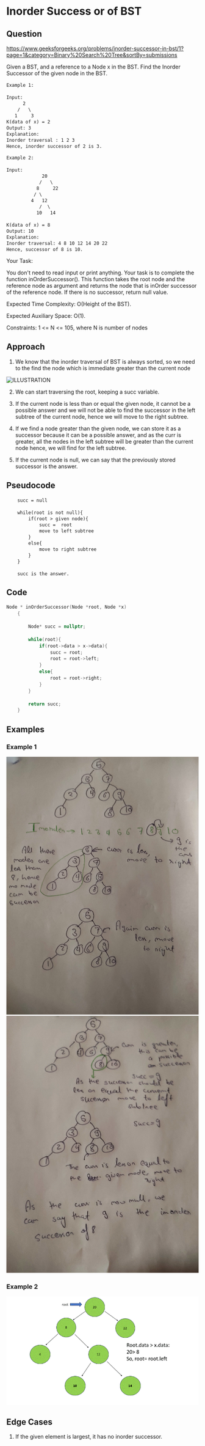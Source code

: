 # Inorder Success or of BST

## Question
https://www.geeksforgeeks.org/problems/inorder-successor-in-bst/1?page=1&category=Binary%20Search%20Tree&sortBy=submissions

Given a BST, and a reference to a Node x in the BST. Find the Inorder Successor of the given node in the BST.
 
```
Example 1:

Input:
      2
    /   \
   1     3
K(data of x) = 2
Output: 3 
Explanation: 
Inorder traversal : 1 2 3 
Hence, inorder successor of 2 is 3.
```

```
Example 2:

Input:
             20
            /   \
           8     22
          / \
         4   12
            /  \
           10   14

K(data of x) = 8
Output: 10
Explanation:
Inorder traversal: 4 8 10 12 14 20 22
Hence, successor of 8 is 10.
 ```

Your Task:

You don't need to read input or print anything. Your task is to complete the function inOrderSuccessor(). This function takes the root node and the reference node as argument and returns the node that is inOrder successor of the reference node. If there is no successor, return null value.


Expected Time Complexity: O(Height of the BST).

Expected Auxiliary Space: O(1).


Constraints:
1 <= N <= 105, where N is number of nodes

## Approach
1. We know that the inorder traversal of BST is always sorted, so we need to the find the node which is immediate greater than the current node

![ILLUSTRATION](https://scaler.com/topics/images/bst-gif.gif)

2. We can start traversing the root, keeping a succ variable.

3. If the current node is less than or equal the given node, it cannot be a possible answer and we will not be able to find the successor in the left subtree of the current node, hence we will move to the right subtree.

4. If we find a node greater than the given node, we can store it as a successor because it can be a possible answer, and as the curr is greater, all the nodes in the left subtree will be greater than the current node hence, we will find for the left subtree.

5. If the current node is null, we can say that the previously stored successor is the answer.

## Pseudocode

```
    succ = null

    while(root is not null){
        if(root > given node){
            succ =  root
            move to left subtree
        }
        else{
            move to right subtree
        }
    }

    succ is the answer.

```

## Code
```cpp
Node * inOrderSuccessor(Node *root, Node *x)
    {
        
        Node* succ = nullptr;
        
        while(root){
            if(root->data > x->data){
                succ = root;
                root = root->left;
            }
            else{
                root = root->right;
            }
        }
        
        return succ;
    }
```

## Examples
### Example 1
![Example Image](./eg1(1).jpg)
![Example Image](./eg1(2).jpg)

### Example 2
![Example Image](./eg2.gif)


## Edge Cases
1. If the given element is largest, it has no inorder successor.
